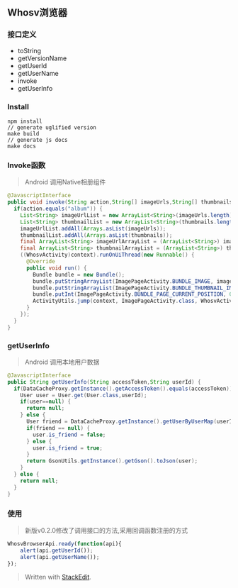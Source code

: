 ## Whosv浏览器

### 接口定义

  - toString
  - getVersionName
  - getUserId
  - getUserName
  - invoke
  - getUserInfo

### Install

```
npm install
// generate uglified version
make build
// generate js docs
make docs
```

### Invoke函数

> Android 调用Native相册组件

```Java
@JavascriptInterface
public void invoke(String action,String[] imageUrls,String[] thumbnails) {
  if(action.equals("album")) {
    List<String> imageUrlList = new ArrayList<String>(imageUrls.length);
    List<String> thumbnailList = new ArrayList<String>(thumbnails.length);
    imageUrlList.addAll(Arrays.asList(imageUrls));
    thumbnailList.addAll(Arrays.asList(thumbnails));
    final ArrayList<String> imageUrlArrayList = (ArrayList<String>) imageUrlList;
    final ArrayList<String> thumbnailArrayList = (ArrayList<String>) thumbnailList;
    ((WhosvActivity)context).runOnUiThread(new Runnable() {
      @Override
      public void run() {
        Bundle bundle = new Bundle();
        bundle.putStringArrayList(ImagePageActivity.BUNDLE_IMAGE, imageUrlArrayList);
        bundle.putStringArrayList(ImagePageActivity.BUNDLE_THUMBNAIL_IMAGE, thumbnailArrayList);
        bundle.putInt(ImagePageActivity.BUNDLE_PAGE_CURRENT_POSITION, 0);
        ActivityUtils.jump(context, ImagePageActivity.class, WhosvActivity.REQUEST_CODE_IMAGE, bundle);
      }
    });
  }
}
```

### getUserInfo

> Android 调用本地用户数据

```Java
@JavascriptInterface
public String getUserInfo(String accessToken,String userId) {
  if(DataCacheProxy.getInstance().getAccessToken().equals(accessToken)) {
    User user = User.get(User.class,userId);
    if(user==null) {
      return null;
    } else {
      User friend = DataCacheProxy.getInstance().getUserByUserMap(userId);
      if(friend == null) {
        user.is_friend = false;
      } else {
        user.is_friend = true;
      }
      return GsonUtils.getInstance().getGson().toJson(user);
    }
  } else {
    return null;
  }
}
```

### 使用

> 新版v0.2.0修改了调用接口的方法,采用回调函数注册的方式

```javascript
WhosvBrowserApi.ready(function(api){
	alert(api.getUserId());
	alert(api.getUserName());
});
```

> Written with [StackEdit](https://stackedit.io/).
